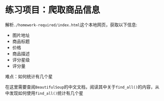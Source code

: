 # 练习项目：爬取商品信息

解析`./homework-required/index.html`这个本地网页，获取以下信息:

- 图片地址
- 商品标题
- 价格
- 商品描述
- 评分星级
- 评分量

难点：如何统计有几个星

在这里需要查阅`BeautifulSoup`的中文文档，阅读其中关于`find_all()`的内容，从中发现如何使用`find_all()`统计有几个星
